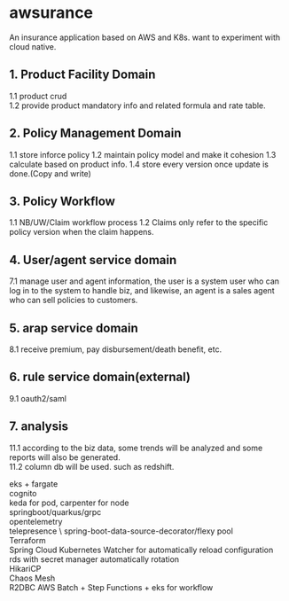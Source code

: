 # awsurance
An insurance application based on AWS and K8s. want to experiment with cloud native.


## 1. Product Facility Domain
1.1 product crud \
1.2 provide product mandatory info and related formula and rate table.

## 2. Policy Management Domain
1.1 store inforce policy 
1.2 maintain policy model and make it cohesion
1.3 calculate based on product info.
1.4 store every version once update is done.(Copy and write)

## 3. Policy Workflow
1.1 NB/UW/Claim workflow process
1.2 Claims only refer to the specific policy version when the claim happens.
      
## 4. User/agent service domain
7.1 manage user and agent information, the user is a system user who can log in to the system to handle biz, and likewise, an agent is a sales agent who can sell policies to customers.

## 5. arap service domain
8.1 receive premium, pay disbursement/death benefit, etc.
   
## 6. rule service domain(external)
9.1 oauth2/saml

## 7. analysis
11.1 according to the biz data, some trends will be analyzed and some reports will also be generated. \
11.2 column db will be used. such as redshift.


eks + fargate \
cognito \
keda for pod, carpenter for node \
springboot/quarkus/grpc \
opentelemetry \
telepresence  \ 
spring-boot-data-source-decorator/flexy pool \
Terraform \
Spring Cloud Kubernetes Watcher for automatically reload configuration \
rds with secret manager automatically rotation \
HikariCP \
Chaos Mesh \
R2DBC
AWS Batch + Step Functions + eks for workflow
